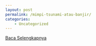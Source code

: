 ```yaml
---
layout: post
permalink: /mimpi-tsunami-atau-banjir/
categories:
    - Uncategorized
---
```


[Baca Selengkapnya](/04)